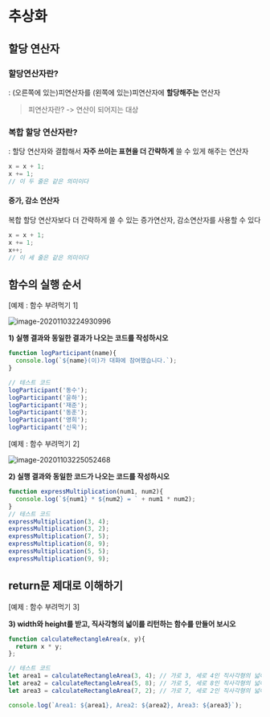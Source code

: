 # 추상화

## 할당 연산자

### 할당연산자란?

: (오른쪽에 있는)피연산자를 (왼쪽에 있는)피연산자에 **할당해주는** 연산자 

> 피연산자란? ->  연산이 되어지는 대상

### 복합 할당 연산자란?

: 할당 연산자와 결합해서 **자주 쓰이는 표현을 더 간략하게** 쓸 수 있게 해주는 연산자

```javascript
x = x + 1;
x += 1;
// 이 두 줄은 같은 의미이다
```

#### 증가, 감소 연산자

복합 할당 연산자보다 더 간략하게 쓸 수 있는 증가연산자, 감소연산자를 사용할 수 있다 

```javascript
x = x + 1;
x += 1;
x++;
// 이 세 줄은 같은 의미이다 
```



## 함수의 실행 순서

[예제 : 함수 부려먹기 1]

![image-20201103224930996](C:\Users\user\AppData\Roaming\Typora\typora-user-images\image-20201103224930996.png)

**1) 실행 결과와 동일한 결과가 나오는 코드를 작성하시오**

```javascript
function logParticipant(name){
  console.log(`${name}(이)가 대화에 참여했습니다.`);
}

// 테스트 코드
logParticipant('동수');
logParticipant('윤하');
logParticipant('재준');
logParticipant('동훈');
logParticipant('영희');
logParticipant('신욱');
```

[예제 : 함수 부려먹기 2]

![image-20201103225052468](C:\Users\user\AppData\Roaming\Typora\typora-user-images\image-20201103225052468.png)

**2) 실행 결과와 동일한 코드가 나오는 코드를 작성하시오**

```javascript
function expressMultiplication(num1, num2){
  console.log(`${num1} * ${num2} = ` + num1 * num2);
}
// 테스트 코드
expressMultiplication(3, 4);
expressMultiplication(3, 2);
expressMultiplication(7, 5);
expressMultiplication(8, 9);
expressMultiplication(5, 5);
expressMultiplication(9, 9);
```



## return문 제대로 이해하기

[예제 : 함수 부려먹기 3]

**3) width와 height를 받고, 직사각형의 넓이를 리턴하는 함수를 만들어 보시오**

```javascript
function calculateRectangleArea(x, y){
  return x * y;
};

// 테스트 코드
let area1 = calculateRectangleArea(3, 4); // 가로 3, 세로 4인 직사각형의 넓이 계산
let area2 = calculateRectangleArea(5, 8); // 가로 5, 세로 8인 직사각형의 넓이 계산
let area3 = calculateRectangleArea(7, 2); // 가로 7, 세로 2인 직사각형의 넓이 계산

console.log(`Area1: ${area1}, Area2: ${area2}, Area3: ${area3}`);
```

